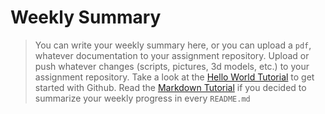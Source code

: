 # Weekly Summary
> You can write your weekly summary here, or you can upload a `pdf`, whatever documentation to your assignment repository. Upload or push whatever changes (scripts, pictures, 3d models, etc.) to your assignment repository. Take a look at the [Hello World Tutorial](https://guides.github.com/activities/hello-world/) to get started with Github. Read the [Markdown Tutorial](https://guides.github.com/features/mastering-markdown/) if you decided to summarize your weekly progress in every `README.md` 
